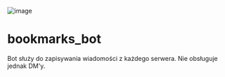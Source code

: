 ![image](https://github.com/user-attachments/assets/f113c55e-0b3c-436e-a32c-a9dd0db877fb)

# bookmarks_bot
Bot służy do zapisywania wiadomości z każdego serwera. Nie obsługuje jednak DM'y.
